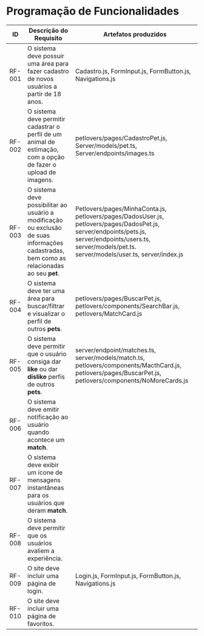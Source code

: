 # Programação de Funcionalidades

|ID    | Descrição do Requisito  | Artefatos produzidos |
|------|-----------------------------------------|------|
|RF-001| O sistema deve possuir uma área para fazer cadastro de novos usuários a partir de 18 anos. |Cadastro.js,  FormInput.js, FormButton.js, Navigations.js  |
|RF-002| O sistema deve permitir cadastrar o perfil de um animal de estimação, com a opção de fazer o upload de imagens.   |petlovers/pages/CadastroPet.js, Server/models/pet.ts, Server/endpoints/images.ts |
|RF-003| O sistema deve possibilitar ao usuário a modificação ou exclusão de suas informações cadastradas, bem como as relacionadas ao seu <b>pet</b>.|Petlovers/pages/MinhaConta.js, petlovers/pages/DadosUser.js, petlovers/pages/DadosPet.js, server/endpoints/pets.js, server/endpoints/users.ts,  server/models/pet.ts. server/models/user.ts, server/index.js |
|RF-004| O sistema deve ter uma área para buscar/filtrar e visualizar o perfil de outros <b>pets</b>.  | petlovers/pages/BuscarPet.js, petlovers/components/SearchBar.js, petlovers/MatchCard.js |
|RF-005| O sistema deve permitir que o usuário consiga dar <b>like</b>  ou dar <b>dislike</b> perfis de outros <b>pets</b>.| server/endpoint/matches.ts, server/models/match.ts, petlovers/components/MacthCard.js, petlovers/pages/BuscarPet.js, petlovers/components/NoMoreCards.js|
|RF-006| O sistema deve emitir notificação ao usuário quando acontece um <b>match</b>. | |
|RF-007|  O sistema deve exibir um ícone de mensagens instantâneas para os usuários que deram <b>match</b>. | |
|RF-008| O sistema deve permitir que os usuários avaliem a experiência. |  |
|RF-009| O site deve incluir uma página de login. |Login.js,  FormInput.js, FormButton.js, Navigations.js   |
|RF-010| O site deve incluir uma página de favoritos. |  |
